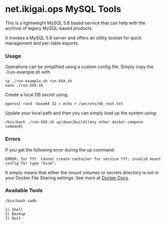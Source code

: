 # net.ikigai.ops MySQL Tools
This is a lightweight MySQL 5.6 based service that can help with the archival of legacy 
MySQL-based products. 

It invokes a MySQL 5.6 server and offers an utility toolset for quick management and per-table exports.

### Usage
Operations can be simplified using a custom config file. Simply copy the ./run-example.sh with

```
cp ./run-example.sh run-XXX.sh
nano ./run-XXX.sh
```

Create a local DB secret using:

```
openssl rand -base64 32 > echo > /secrets/db_root.txt
```

Update your local path and then you can simply load up the system using:

```
/bin/bash ./run-XXX.sh up|down|build|(any other docker-compose command)
```

### Errors
If you get the following error during the up command:

```
ERROR: for YYY  Cannot create container for service YYY: invalid mount config for type "bind":
```

It simply means that either the mount volumes or secrets directory is not in your Docker File Sharing settings. See more at [Docker Docs](https://docs.docker.com/docker-for-mac/osxfs/#namespaces).

### Available Tools

```
/bin/bash vadb

1) Shell
2) Backup
3) Quit
```

